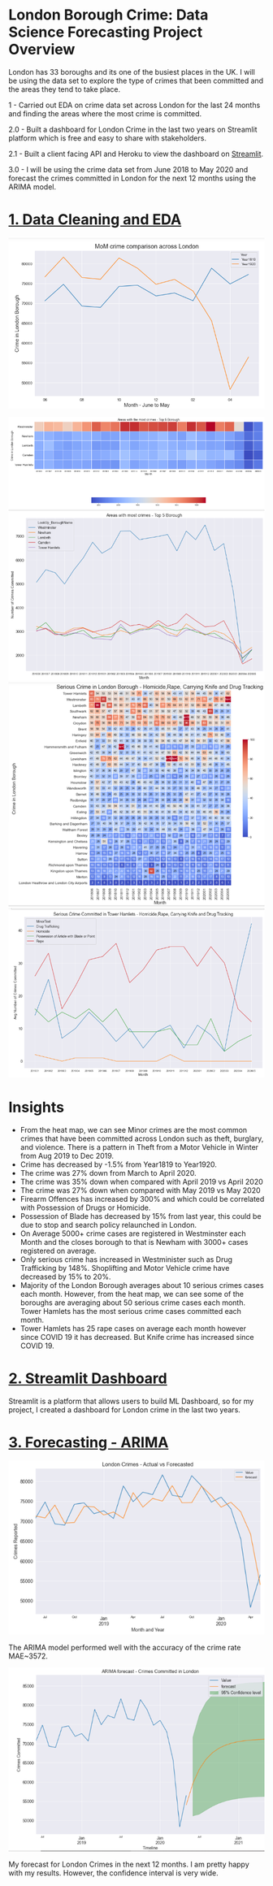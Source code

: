 # London Borough Crime: Data Science Forecasting Project Overview
London has 33 boroughs and its one of the busiest places in the UK. I will be using the data set to explore the type of crimes that been committed and the areas they tend to take place.

1 - Carried out EDA on crime data set across London for the last 24 months and finding the areas where the most crime is committed.

2.0 - Built a dashboard for London Crime in the last two years on Streamlit platform which is free and easy to share with stakeholders.

2.1 - Built a client facing API and Heroku to view the dashboard on [Streamlit](https://londoncrime.herokuapp.com/).

3.0 - I will be using the crime data set from June 2018 to May 2020 and forecast the crimes committed in London for the next 12 months using the ARIMA model.

# [1. Data Cleaning and EDA](https://github.com/Jaspreetsm21/London_Crime_Forecasting/blob/master/EDA.ipynb)
![](image/mm.PNG)

![](image/area.PNG)
![](image/area_line_graph.PNG)
![](image/serious.PNG)
![](image/serious_line.PNG)

# Insights
- From the heat map, we can see Minor crimes are the most common crimes that have been committed across London such as theft, burglary, and violence. There is a pattern in Theft from a Motor Vehicle in Winter from Aug 2019 to Dec 2019.
- Crime has decreased by -1.5% from Year1819 to Year1920.
- The crime was 27% down from March to April 2020.
- The crime was 35% down when compared with April 2019 vs April 2020
- The crime was 27% down when compared with May 2019 vs May 2020
- Firearm Offences has increased by 300% and which could be correlated with Possession of Drugs or Homicide.
- Possession of Blade has decreased by 15% from last year, this could be due to stop and search policy relaunched in London.
- On Average 5000+ crime cases are registered in Westminster each Month and the closes borough to that is Newham with 3000+ cases registered on average.
- Only serious crime has increased in Westminister such as Drug Trafficking by 148%. Shoplifting and Motor Vehicle crime have decreased by 15% to 20%.
- Majority of the London Borough averages about 10 serious crimes cases each month. However, from the heat map, we can see some of the boroughs are averaging about 50 serious crime cases each month. Tower Hamlets has the most serious crime cases committed each month.
- Tower Hamlets has 25 rape cases on average each month however since COVID 19 it has decreased. But Knife crime has increased since COVID 19.

# [2. Streamlit Dashboard](https://londoncrime.herokuapp.com/)

Streamlit is a platform that allows users to build ML Dashboard, so for my project, I created a dashboard for London crime in the last two years.

# [3. Forecasting - ARIMA](https://github.com/Jaspreetsm21/London_Crime/blob/master/Time_Series_Analysis.ipynb)
![](image/actual.PNG)

The ARIMA model performed well with the accuracy of the crime rate MAE~3572.

![](image/forecast1.PNG)

My forecast for London Crimes in the next 12 months. I am pretty happy with my results. However, the confidence interval is very wide.
